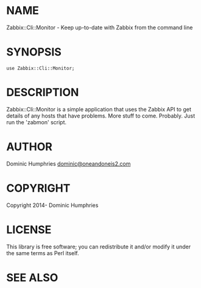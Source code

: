 # NAME

Zabbix::Cli::Monitor - Keep up-to-date with Zabbix from the command line

# SYNOPSIS

    use Zabbix::Cli::Monitor;

# DESCRIPTION

Zabbix::Cli::Monitor is a simple application that uses the Zabbix API to get details
of any hosts that have problems. More stuff to come. Probably. Just run the 'zabmon'
script.

# AUTHOR

Dominic Humphries <dominic@oneandoneis2.com>

# COPYRIGHT

Copyright 2014- Dominic Humphries

# LICENSE

This library is free software; you can redistribute it and/or modify
it under the same terms as Perl itself.

# SEE ALSO

